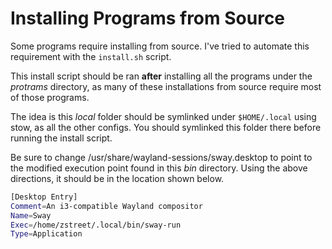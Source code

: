# Installing Programs from Source

Some programs require installing from source. I've tried to automate this requirement with the `install.sh` script.

This install script should be ran **after** installing all the programs under the *protrams* directory, as many of these installations from source require most of those programs.

The idea is this *local* folder should be symlinked under `$HOME/.local` using stow, as all the other configs. You should symlinked this folder there before running the install script.


Be sure to change /usr/share/wayland-sessions/sway.desktop
to point to the modified execution point found in this *bin* directory. Using the above directions, it should be in the location shown below.

```bash
[Desktop Entry]
Comment=An i3-compatible Wayland compositor
Name=Sway
Exec=/home/zstreet/.local/bin/sway-run
Type=Application
```
